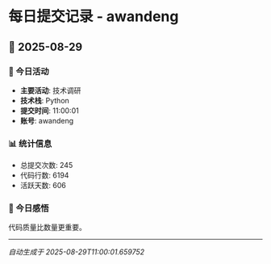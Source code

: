 # 每日提交记录 - awandeng

## 📅 2025-08-29

### 🎯 今日活动
- **主要活动**: 技术调研
- **技术栈**: Python
- **提交时间**: 11:00:01
- **账号**: awandeng

### 📊 统计信息
- 总提交次数: 245
- 代码行数: 6194
- 活跃天数: 606

### 💭 今日感悟
代码质量比数量更重要。

---
*自动生成于 2025-08-29T11:00:01.659752*
